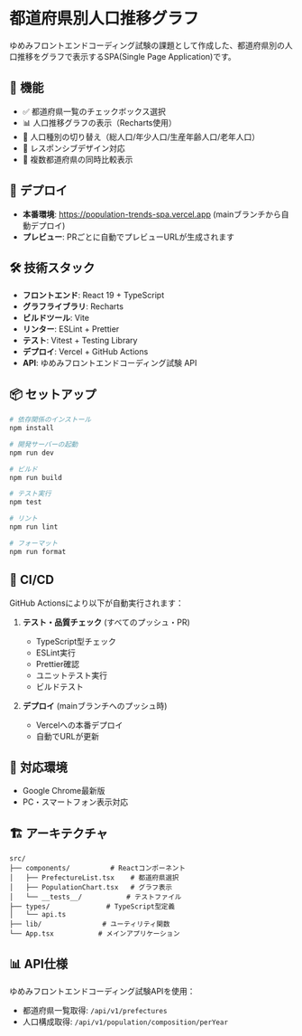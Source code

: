 # 都道府県別人口推移グラフ

ゆめみフロントエンドコーディング試験の課題として作成した、都道府県別の人口推移をグラフで表示するSPA(Single Page Application)です。

## 🌟 機能

- ✅ 都道府県一覧のチェックボックス選択
- 📊 人口推移グラフの表示（Recharts使用）
- 🔄 人口種別の切り替え（総人口/年少人口/生産年齢人口/老年人口）
- 📱 レスポンシブデザイン対応
- 🎨 複数都道府県の同時比較表示

## 🚀 デプロイ

- **本番環境**: https://population-trends-spa.vercel.app (mainブランチから自動デプロイ)
- **プレビュー**: PRごとに自動でプレビューURLが生成されます

## 🛠️ 技術スタック

- **フロントエンド**: React 19 + TypeScript
- **グラフライブラリ**: Recharts
- **ビルドツール**: Vite
- **リンター**: ESLint + Prettier
- **テスト**: Vitest + Testing Library
- **デプロイ**: Vercel + GitHub Actions
- **API**: ゆめみフロントエンドコーディング試験 API

## 📦 セットアップ

```bash
# 依存関係のインストール
npm install

# 開発サーバーの起動
npm run dev

# ビルド
npm run build

# テスト実行
npm test

# リント
npm run lint

# フォーマット
npm run format
```

## 🧪 CI/CD

GitHub Actionsにより以下が自動実行されます：

1. **テスト・品質チェック** (すべてのプッシュ・PR)
   - TypeScript型チェック
   - ESLint実行
   - Prettier確認
   - ユニットテスト実行
   - ビルドテスト

2. **デプロイ** (mainブランチへのプッシュ時)
   - Vercelへの本番デプロイ
   - 自動でURLが更新

## 📱 対応環境

- Google Chrome最新版
- PC・スマートフォン表示対応

## 🏗️ アーキテクチャ

```
src/
├── components/          # Reactコンポーネント
│   ├── PrefectureList.tsx    # 都道府県選択
│   ├── PopulationChart.tsx   # グラフ表示
│   └── __tests__/           # テストファイル
├── types/              # TypeScript型定義
│   └── api.ts
├── lib/               # ユーティリティ関数
└── App.tsx           # メインアプリケーション
```

## 📊 API仕様

ゆめみフロントエンドコーディング試験APIを使用：

- 都道府県一覧取得: `/api/v1/prefectures`
- 人口構成取得: `/api/v1/population/composition/perYear`
